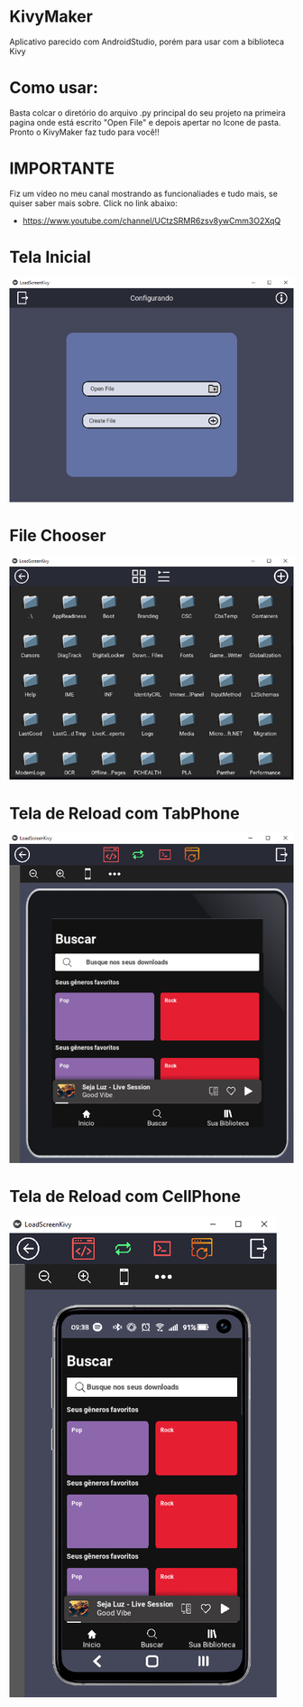 # KivyMaker
Aplicativo parecido com AndroidStudio, porém para usar com a 
biblioteca Kivy

# Como usar:
Basta colcar o diretório do arquivo .py principal do seu projeto
na primeira pagina onde está escrito "Open File" e depois apertar
no Icone de pasta. Pronto o KivyMaker faz tudo para você!!

# IMPORTANTE
Fiz um vídeo no meu canal mostrando as funcionaliades e tudo mais,
se quiser saber mais sobre. Click no link abaixo:
 - https://www.youtube.com/channel/UCtzSRMR6zsv8ywCmm3O2XqQ

# Tela Inicial
![IMG One](examples/one.png)

# File Chooser
![IMG Two](examples/two.png)

# Tela de Reload com TabPhone
![IMG Three](examples/three.png)

# Tela de Reload com CellPhone
![IMG Four](examples/four.png)